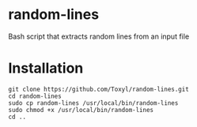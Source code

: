 # random-lines
Bash script that extracts random lines from an input file

# Installation
```
git clone https://github.com/Toxyl/random-lines.git
cd random-lines
sudo cp random-lines /usr/local/bin/random-lines
sudo chmod +x /usr/local/bin/random-lines
cd ..
```
